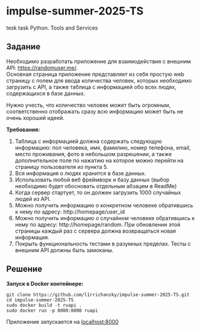# impulse-summer-2025-TS
tesk task Python. Tools and Services

## Задание 
  
Необходимо разработать приложение для взаимодействия с внешним API: https://randomuser.me/.  
Основная страница приложение представляет из себя простую web страницу с полем для ввода количества человек, которых необходимо загрузить с API, а также таблица с информацией обо всех людях, содержащихся в базе данных.  
  
Нужно учесть, что количество человек может быть огромным, соответственно отображать сразу всю информацию может быть не очень хорошей идеей.  
  
**Требования:**  
1) Таблица с информацией должна содержать следующую информацию: пол человека, имя, фамилию, номер телефона, email, место проживания, фото в небольшом разрешении, а также дополнительное поле по нажатию на которое можно перейти на страницу пользователя из пункта 5.  
2) Вся информация о людях хранится в базе данных.  
3) Использовать любой веб фреймворк и базу данных (выбор необходимо будет обосновать отдельным абзацем в ReadMe)  
4) Когда сервер стартует, то он должен загрузить 1000 случайных людей из API.  
5) Можно получить информацию о конкретном человеке обратившись к нему по адресу: http://homepage/user\_id  
6) Можно получить информацию о случайном человеке обратившись к нему по адресу: http://homepage/random. При обновлении этой страницы каждый раз с сервера должна возвращаться новая информация.  
7) Покрыть функциональность тестами в разумных пределах. Тесты с внешним API должны быть замоканы.  

## Решение

**Запуск в Docker контейнере:** 

```
git clone https://github.com/l1rrichansky/impulse-summer-2025-TS.git
cd impulse-summer-2025-TS
sudo docker build -t ruapi .
sudo docker run -p 8000:8000 ruapi
```
Приложение запускается на [localhost:8000](http://127.0.0.1:8000)
